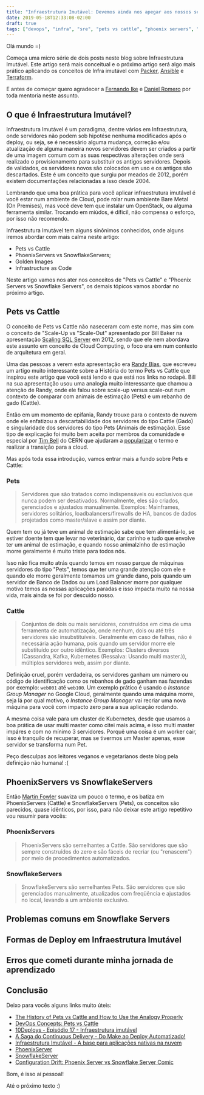 ```yaml
---
title: "Infraestrutura Imutável: Devemos ainda nos apegar aos nossos servidores?"
date: 2019-05-18T12:33:08-02:00
draft: true
tags: ["devops", "infra", "sre", "pets vs cattle", "phoenix servers", "snowflake servers", "infra as a code"]
---
```


Olá mundo =)

Começa uma micro série de dois posts neste blog sobre Infraestrutura Imutável. Este artigo será mais conceitual e o próximo artigo será algo mais prático aplicando os conceitos de Infra imutável com [Packer](https://www.packer.io/), [Ansible](https://www.ansible.com/) e [Terraform](https://www.terraform.io).

E antes de começar quero agradecer a [Fernando Ike](https://www.twitter.com/fernandoike) e [Daniel Romero](https://twitter.com/infoslack) por toda mentoria neste assunto.

## O que é Infraestrutura Imutável?

Infraestrutura Imutável é um paradigma, dentre vários em Infraestrutura, onde servidores não podem sob hipotése nenhuma modificados após o deploy, ou seja, se é necessário alguma mudança, correção e/ou atualização de alguma maneira novos servidores devem ser criados a partir de uma imagem comum com as suas respectivas alterações onde será realizado o provisionamento para substituir os antigos servidores. Depois de validados, os servidores novos são colocados em uso e os antigos são descartados. Este é um conceito que surgiu por meados de 2012, porém existem documentações relacionadas a isso desde 2004.

Lembrando que uma boa prática para você aplicar infraestrutura imutável é você estar num ambiente de Cloud, pode rolar num ambiente Bare Metal (On Premises), mas você deve tem que instalar um OpenStack, ou alguma ferramenta similar. Trocando em miúdos, é díficil, não compensa o esforço, por isso não recomendo.

Infraestrutura Imutável tem alguns sinônimos conhecidos, onde alguns iremos abordar com mais calma neste artigo:

- Pets vs Cattle
- PhoenixServers vs SnowflakeServers;
- Golden Images
- Infrastructure as Code

Neste artigo vamos nos ater nos conceitos de "Pets vs Cattle" e "Phoenix Servers vs Snowflake Servers", os demais tópicos vamos abordar no próximo artigo.

## Pets vs Cattle

O conceito de Pets vs Cattle não naseceram com este nome, mas sim com o conceito de "Scale-Up vs "Scale-Out" apresentado por Bill Baker na apresentação [Scaling SQL Server](https://www.pass.org/eventdownload.aspx?suid=1902) em 2012, sendo que ele nem abordava este assunto em conceito de Cloud Computing, o foco era em num contexto de arquitetura em geral.

Uma das pessoas a verem esta apresentação era [Randy Bias](https://twitter.com/randybias), que escreveu um artigo muito interessante sobre a História do termo Pets vs Cattle que inspirou este artigo que você está lendo e que está nos links no rodapé. Bill na sua apresentação usou uma analogia muito interessante que chamou a atenção de Randy, onde ele falou sobre scale-up versus scale-out num contexto de comparar com animais de estimação (Pets) e um rebanho de gado (Cattle).

Então em um momento de epifania, Randy trouxe para o contexto de nuvem onde ele enfatizou a descartabilidade dos servidores do tipo Cattle (Gado) e singularidade dos servidores do tipo Pets (Animais de estimação). Esse tipo de explicação foi muito bem aceita por membros da comunidade e especial por [Tim Bell](https://twitter.com/noggin143) do CERN que ajudaram a [popularizar](https://twitter.com/noggin143/status/354666097691205633) o termo e realizar a transição para a cloud.

Mas após toda essa introdução, vamos entrar mais a fundo sobre Pets e Cattle:

### Pets

> Servidores que são tratados como indispensáveis ou exclusivos que nunca podem ser desativados. Normalmente, eles são criados, gerenciados e ajustados manualmente. Exemplos: Mainframes, servidores solitários, loadbalancers/firewalls de HA, bancos de dados projetados como master/slave e assim por diante.

Quem tem ou já teve um animal de estimação sabe que tem alimentá-lo, se estiver doente tem que levar no veterinário, dar carinho e tudo que envolve ter um animal de estimação, e quando nosso animalzinho de estimação morre geralmente é muito triste para todos nós. 

Isso não fica muito atrás quando temos em nosso parque de máquinas servidores do tipo "Pets", temos que ter uma grande atenção com ele e quando ele morre geralmente tomamos um grande dano, pois quando um servidor de Banco de Dados ou um Load Balancer morre por qualquer motivo temos as nossas aplicações paradas e isso impacta muito na nossa vida, mais ainda se foi por descuido nosso.

### Cattle

> Conjuntos de dois ou mais servidores, construídos em cima de uma ferramenta de automatização, onde nenhum, dois ou até três servidores são insubstituíveis. Geralmente em caso de falhas, não é necessária ação humana, pois quando um servidor morre ele substituído por outro idêntico. Exemplos: Clusters diversos (Cassandra, Kafka, Kubernetes (Ressalva: Usando multi master.)), múltiplos servidores web, assim por diante.

Definição cruel, porém verdadeira, os servidores ganham um número ou código de identificação como os rebanhos de gado ganham nas fazendas por exemplo: `web001` até `web100`. Um exemplo prático é usando o *Instance Group Manager* no Google Cloud, geralmente quando uma máquina morre, seja lá por qual motivo, o *Instance Group Manager* vai recriar uma nova máquina para você com impacto zero para a sua aplicação rodando.

A mesma coisa vale para um cluster de Kubernetes, desde que usamos a boa prática de usar multi master como citei mais acima, e isso multi master impáres e com no mínimo 3 servidores. Porquê uma coisa é um worker cair, isso é tranquilo de recuperar, mas se tivermos um Master apenas, esse servidor se transforma num Pet.

Peço desculpas aos leitores veganos e vegetarianos deste blog pela definição não humana! :(

## PhoenixServers vs SnowflakeServers

Então [Martin Fowler](https://twitter.com/martinfowler) suaviza um pouco o termo, e os batiza em PhoenixServers (Cattle) e SnowflakeServers (Pets), os conceitos são parecidos, quase idênticos, por isso, para não deixar este artigo repetitivo vou resumir para vocês:

### PhoenixServers

> PhoenixServers são semelhantes a Cattle. São servidores que são sempre construídos do zero e são fáceis de recriar (ou "renascem") por meio de procedimentos automatizados.

### SnowflakeServers

> SnowflakeServers são semelhantes Pets. São servidores que são gerenciados manualmente, atualizados com freqüência e ajustados no local, levando a um ambiente exclusivo.



## Problemas comuns em Snowflake Servers

## Formas de Deploy em Infraestrutura Imutável

## Erros que cometi durante minha jornada de aprendizado

## Conclusão

Deixo para vocês alguns links muito úteis:

- [The History of Pets vs Cattle and How to Use the Analogy Properly](http://cloudscaling.com/blog/cloud-computing/the-history-of-pets-vs-cattle/)
- [DevOps Concepts: Pets vs Cattle](https://medium.com/@Joachim8675309/devops-concepts-pets-vs-cattle-2380b5aab313)
- [10Deploys - Episódio 17 - Infraestrutura imutável](https://www.10deploys.com/episodios/017-infraestrutura-imutavel)
- [A Saga do Continuous Delivery - Do Make ao Deploy Automatizado!](https://speakerdeck.com/perylemke/a-saga-do-continuous-delivery-do-make-ao-deploy-automatizado)
- [Infraestrutura Imutável - A base para aplicações nativas na nuvem](https://www.youtube.com/watch?v=JfhBkiSQynY)
- [PhoenixServer](https://martinfowler.com/bliki/PhoenixServer.html)
- [SnowflakeServer](https://martinfowler.com/bliki/SnowflakeServer.html)
- [Configuration Drift: Phoenix Server vs Snowflake Server Comic](https://www.digitalocean.com/community/tutorials/configuration-drift-phoenix-server-vs-snowflake-server-comic)

Bom, é isso aí pessoal!

Até o próximo texto :)